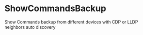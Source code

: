 # ShowCommandsBackup
Show Commands backup from different devices with CDP or LLDP neighbors auto discovery
